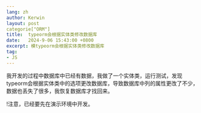 ```yaml
---
lang: zh
author: Kerwin
layout: post
categorie["ORM"]
title:  typeorm会根据实体类修改数据库
date:   2024-9-06 15:43:00 +0800
excerpt: 模typeorm会根据实体类修改数据库
tag:
- JS
---
```


我开发的过程中数据库中已经有数据，我做了一个实体类，运行测试，发现typeorm会根据实体类中的选项更改数据库，导致数据库中列的属性更改了不少，数据也丢失了很多，我恢复数据库才找回来。

!注意，已经要先在演示环境中开发。